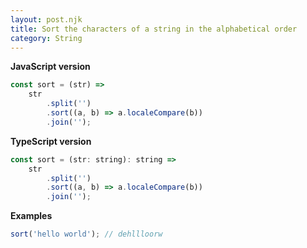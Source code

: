 ```yaml
---
layout: post.njk
title: Sort the characters of a string in the alphabetical order
category: String
---
```


**JavaScript version**

```js
const sort = (str) =>
    str
        .split('')
        .sort((a, b) => a.localeCompare(b))
        .join('');
```

**TypeScript version**

```js
const sort = (str: string): string =>
    str
        .split('')
        .sort((a, b) => a.localeCompare(b))
        .join('');
```

**Examples**

```js
sort('hello world'); // dehllloorw
```
